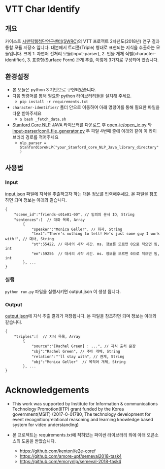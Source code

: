 # VTT Char Identify
## 개요
카이스트 [시맨틱웹첨단연구센터(SWRC)](http://semanticweb.kaist.ac.kr)의 VTT 프로젝트 2차년도(2018년) 연구 결과 통합 모듈 저장소 입니다. 대본에서 트리플(Triple) 형태로 표현되는 지식을 추출하는 모듈입니다. 크게 1. 자연어 전처리 모듈(input-parser), 2. 인물 개체 식별(character-identifier), 3. 표층형(Surface Form) 관계 추출, 이렇게 3가지로 구성되어 있습니다. 

## 환경설정
* 본 모듈은 python 3 기반으로 구현되었습니다.
* 다음 명령어를 통해 필요한 python 라이브러리들을 설치해 주세요. 
  * `pip install -r requirements.txt`
* `character-identifier/` 폴더 안으로 이동하여 아래 명령어를 통해 필요한 파일을 다운 받아주세요
  * `$ bash _fetch_data.sh`
* [Stanford Core NLP](https://stanfordnlp.github.io/CoreNLP/history.html) JAVA 라이브러를 다운로드 후 [open-ie/open_ie.py](open-ie/open_ie.py) 와 [input-parser/conll_file_generator.py](input-parser/conll_file_generator.py) 두 파일 4번째 줄에 아래와 같이 이 라이브러리 경로를 적어주세요
  * `nlp_parser = StanfordCoreNLP("your_Stanford_core_NLP_Java_library_directory")`


## 사용법
### Input
[input.json](input.json) 파일에 지식을 추출하고자 하는 대본 정보를 입력해주세요. 본 파일을 참조하면 되며 정보는 아래와 같습니다. 
```
{
	"scene_id":"friends-s01e01-00", // 임의의 문서 ID, String
	"sentences":[  // 대화 목록, Array
		{
			"speaker":"Monica Geller", // 화자, String
			"text":"There's nothing to tell! He's just some guy I work with!", // 대사, String
			"st":55422, // 대사의 시작 시간. ms. 정보를 모르면 0으로 적으면 됨, int
			"en":59256  // 대사의 시작 시간. ms. 정보를 모르면 0으로 적으면 됨, int
		}, ...
}
```
### 실행
 `python run.py` 파일을 실행시키면 output.json 이 생성 됩니다.
 
### Output
[output.json](output.json)에 지식 추출 결과가 저장됩니다. 본 파일을 참조하면 되며 정보는 아래와 같습니다. 
```
{
	"triples":[  // 지식 목록, Array
		{
			"source":"[Rachel Green] : ...", // 지식 출처 문장
			"sbj":"Rachel Green", // 주어 개체, String
			"relation":"'ll stay with", // 관계, String
			"obj":"Monica Geller"  // 목적어 개체, String
		}, ...
}
```

# Acknowledgements
* This work was supported by Institute for Information & communications Technology Promotion(IITP) grant funded by the Korea government(MSIT) (2017-0-01780, The technology development for event recognition/relational reasoning and learning knowledge based system for video understanding)

* 본 프로젝트는 requirements.txt에 적혀있는 파이썬 라이브러리 외에 아래 오픈소스의 도움을 받았습니다.
  * https://github.com/kentonl/e2e-coref
  * https://github.com/amore-upf/semeval2018-task4
  * https://github.com/emorynlp/semeval-2018-task4

